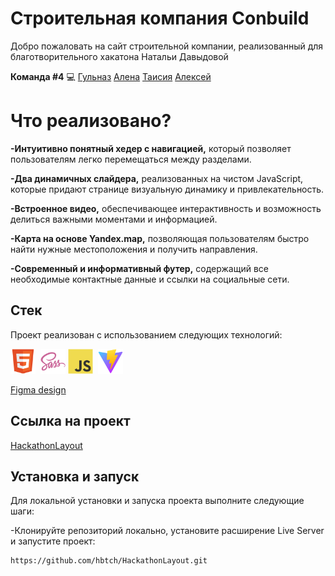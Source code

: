# Строительная компания Conbuild

Добро пожаловать на сайт строительной компании, реализованный для благотворительного хакатона Натальи Давыдовой

**Команда #4** :computer:
[Гульназ](https://github.com/hbtch)
[Алена](https://github.com/radomskaia)
[Таисия](https://github.com/TaisNch)
[Алексей](https://github.com/AlekseyZher)

# Что реализовано? 

**-Интуитивно понятный хедер с навигацией,** который позволяет пользователям легко перемещаться между разделами.

**-Два динамичных слайдера,** реализованных на чистом JavaScript, которые придают странице визуальную динамику и привлекательность.

**-Встроенное видео,** обеспечивающее интерактивность и возможность делиться важными моментами и информацией.

**-Карта на основе Yandex.map,** позволяющая пользователям быстро найти нужные местоположения и получить направления.

**-Современный и информативный футер,** содержащий все необходимые контактные данные и ссылки на социальные сети.

## Стек

Проект реализован с использованием следующих технологий:

<div>
    <img src="https://github.com/devicons/devicon/blob/master/icons/html5/html5-original.svg" title="HTML5" alt="HTML" width="40" height="40"/>&nbsp;
    <img src="https://raw.githubusercontent.com/devicons/devicon/master/icons/sass/sass-original.svg" alt="sass" width="40" height="40"/>
    <img src="https://github.com/devicons/devicon/blob/master/icons/javascript/javascript-original.svg" title="JavaScript" alt="JavaScript" width="40" height="40"/>&nbsp;
    <img src="https://github.com/devicons/devicon/blob/master/icons/vitejs/vitejs-original.svg" title="vitejs" alt="vitejs" width="40" height="40"/>&nbsp;
</div>

[Figma design](https://www.figma.com/design/xQeRhxFMgHJ1aqcvFNNoyV/Conbuild_With_Out_Products?node-id=0-1&node-type=canvas&t=1MojwFEFzKubailV-0)

## Ссылка на проект

[HackathonLayout]()

## Установка и запуск

Для локальной установки и запуска проекта выполните следующие шаги:

-Клонируйте репозиторий локально, установите расширение Live Server и запустите проект:

```bash
https://github.com/hbtch/HackathonLayout.git
